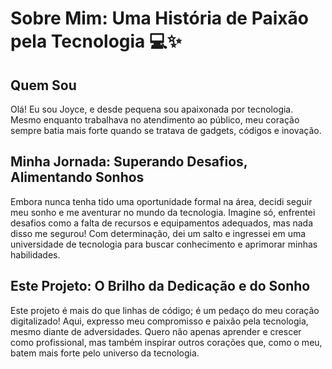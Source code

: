 # Sobre Mim: Uma História de Paixão pela Tecnologia 💻✨

## Quem Sou

Olá! Eu sou Joyce, e desde pequena sou apaixonada por tecnologia. Mesmo enquanto trabalhava no atendimento ao público, meu coração sempre batia mais forte quando se tratava de gadgets, códigos e inovação.

## Minha Jornada: Superando Desafios, Alimentando Sonhos

Embora nunca tenha tido uma oportunidade formal na área, decidi seguir meu sonho e me aventurar no mundo da tecnologia. Imagine só, enfrentei desafios como a falta de recursos e equipamentos adequados, mas nada disso me segurou! Com determinação, dei um salto e ingressei em uma universidade de tecnologia para buscar conhecimento e aprimorar minhas habilidades.

## Este Projeto: O Brilho da Dedicação e do Sonho

Este projeto é mais do que linhas de código; é um pedaço do meu coração digitalizado! Aqui, expresso meu compromisso e paixão pela tecnologia, mesmo diante de adversidades. Quero não apenas aprender e crescer como profissional, mas também inspirar outros corações que, como o meu, batem mais forte pelo universo da tecnologia.
